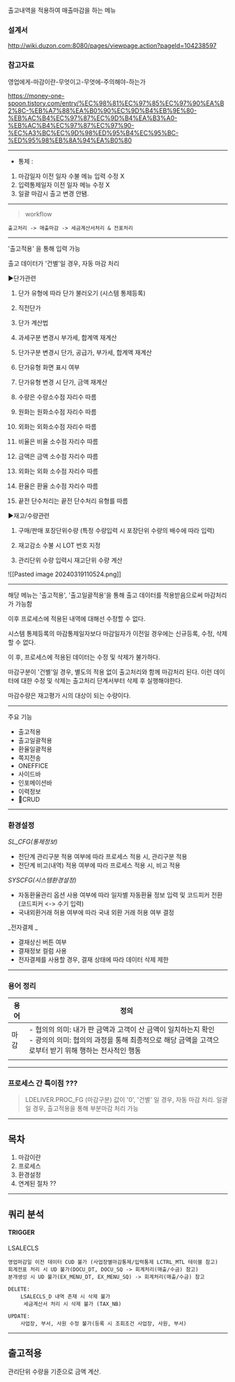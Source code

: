 
출고내역을 적용하여 매출마감을 하는 메뉴

### 설계서 
http://wiki.duzon.com:8080/pages/viewpage.action?pageId=104238597

### 참고자료 

영업에게-마감이란-무엇이고-무엇에-주의해야-하는가

https://money-one-spoon.tistory.com/entry/%EC%98%81%EC%97%85%EC%97%90%EA%B2%8C-%EB%A7%88%EA%B0%90%EC%9D%B4%EB%9E%80-%EB%AC%B4%EC%97%87%EC%9D%B4%EA%B3%A0-%EB%AC%B4%EC%97%87%EC%97%90-%EC%A3%BC%EC%9D%98%ED%95%B4%EC%95%BC-%ED%95%98%EB%8A%94%EA%B0%80

---
- 통제 :  
1. 마감일자 이전 일자 수불 메뉴 입력 수정 X 
2. 입력통제일자 이전 일자 메뉴 수정 X 
3. 일괄 마감시 출고 변경 안됌. 
---
> workflow

	출고처리 -> 매출마감 -> 세금계산서처리 & 전표처리 

---
'출고적용' 을 통해 입력 가능 

출고 데이터가 '건별'일 경우, 자동 마감 처리 

▶단가관련

1. 단가 유형에 따라 단가 불러오기 (시스템 통제등록)

2. 직전단가

3. 단가 계산법

4. 과세구분 변경시 부가세, 합계액 재계산

5. 단가구분 변경시 단가, 공급가, 부가세, 합계액 재계산

6. 단가유형 화면 표시 여부

7. 단가유형 변경 시 단가, 금액 재계산

8. 수량은 수량소수점 자리수 따름

9. 원화는 원화소수점 자리수 따름

10. 외화는 외화소수점 자리수 따름

11. 비율은 비율 소수점 자리수 따름

12. 금액은 금액 소수점 자리수 따름

13. 외화는 외화 소수점 자리수 따름

14. 환율은 환율 소수점 자리수 따름

15. 끝전 단수처리는 끝전 단수처리 유형를 따름

  

▶재고/수량관련

1. 구매/판매 포장단위수량 (특정 수량입력 시 포장단위 수량의 배수에 따라 입력)

2. 재고감소 수불 시 LOT 번호 지정

3. 관리단위 수량 입력시 재고단위 수량 계산

![[Pasted image 20240319110524.png]]


---

해당 메뉴는 '출고적용', '출고일괄적용'을 통해 출고 데이터를 적용받음으로써 마감처리가 가능함 

이후 프로세스에 적용된 내역에 대해선 수정할 수 없다. 

시스템 통제등록의 마감통제일자보다 마감일자가 이전일 경우에는 신규등록, 수정, 삭제할 수 없다. 

이 후, 프로세스에 적용된 데이터는 수정 및 삭제가 불가하다. 

마감구분이 '건별'일 경우, 별도의 적용 없이 출고처리와 함께 마감처리 된다. 이런 데이터에 대한 수정 및 삭제는 출고처리 단계서부터 삭제 후 실행해야한다. 

마감수량은 재고평가 시의 대상이 되는 수량이다. 

--- 
주요 기능 

- 출고적용
- 출고일괄적용
- 환율일괄적용
- 쪽지전송
- ONEFFICE 
- 사이드바 
- 인포메이션바 
- 이력정보 
- CRUD

--- 
### 환경설정 

_SL_CFG(통제정보)_
- 전단계 관리구분 적용 여부에 따라 프로세스 적용 시, 관리구분 적용 
- 전단계 비고(내역) 적용 여부에 따라 프로세스 적용 시, 비고 적용 

_SYSCFG(시스템환경설정)_
- 자동환율관리 옵션 사용 여부에 따라 일자별 자동환율 정보 입력 및 코드피커 전환 (코드피커 <-> 수기 입력)
- 국내외환거래 허용 여부에 따라 국내 외환 거래 허용 여부 결정

_전자결제 _
- 결재상신 버튼 여부 
- 결재정보 컬럼 사용 
- 전자결제를 사용할 경우, 결재 상태에 따라 데이터 삭제 제한 

--- 
### 용어 정리 

| 용어  | 정의                                                                                                  |
| --- | --------------------------------------------------------------------------------------------------- |
| 마감  | - 협의의 의미: 내가 판 금액과 고객이 산 금액이 일치하는지 확인<br>- 광의의 의미: 협의의 과정을 통해 최종적으로 해당 금액을 고객으로부터 받기 위해 행하는 전사적인 행동 |
|     |                                                                                                     |

--- 
### 프로세스 간 특이점 ???

> LDELIVER.PROC_FG (마감구분) 값이 '0', '건별' 일 경우, 자동 마감 처리.  일괄일 경우, 출고적용을 통해 부분마감 처리 가능 




---
## 목차 

1. 마감이란 
2. 프로세스 
3. 환경설정 
4. 연계된 절차 ??


---
## 쿼리 분석 

#### TRIGGER 
LSALECLS 

	영업마감일 이전 데이터 CUD 불가 (사업장별마감통제/입력통제 LCTRL_MTL 테이블 참고)
	회계전표 처리 시 UD 불가(DOCU_DT, DOCU_SQ -> 회계처리(매출/수금) 참고)
	분개생성 시 UD 불가(EX_MENU_DT, EX_MENU_SQ) -> 회계처리(매출/수금) 참고

	DELETE: 
		LSALECLS_D 내역 존재 시 삭제 불가 
		 세금계산서 처리 시 삭제 불가 (TAX_NB)

	UPDATE: 
		사업장, 부서, 사원 수정 불가(등록 시 조회조건 사업장, 사원, 부서)
			
		

---

## 출고적용 

관리단위 수량을 기준으로 금액 계산. 


